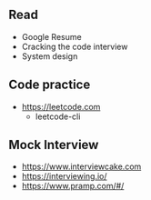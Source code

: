 ## Read
- Google Resume
- Cracking the code interview
- System design


## Code practice
- https://leetcode.com
  - leetcode-cli


## Mock Interview
- https://www.interviewcake.com
- https://interviewing.io/
- https://www.pramp.com/#/
